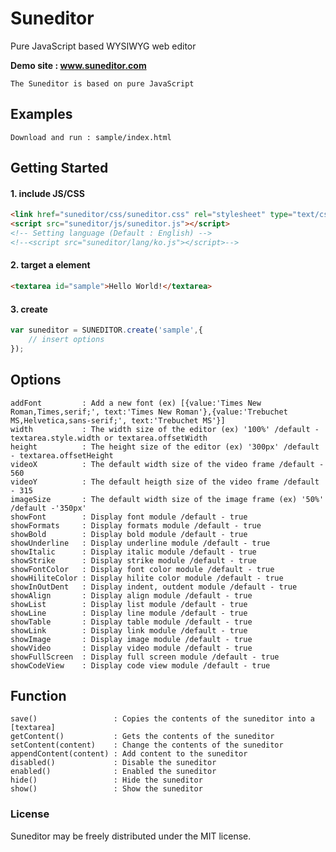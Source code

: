 # Suneditor
Pure JavaScript based WYSIWYG web editor

**Demo site : <a href="www.suneditor.com" target="_blank">www.suneditor.com</a>**

```properties
The Suneditor is based on pure JavaScript
```

## Examples
```properties
Download and run : sample/index.html
```

## Getting Started

#### 1. include JS/CSS

```html
<link href="suneditor/css/suneditor.css" rel="stylesheet" type="text/css">
<script src="suneditor/js/suneditor.js"></script>
<!-- Setting language (Default : English) -->
<!--<script src="suneditor/lang/ko.js"></script>-->
```

#### 2. target a element

```html
<textarea id="sample">Hello World!</textarea>
```

#### 3. create

```javascript
var suneditor = SUNEDITOR.create('sample',{
    // insert options
});
```

## Options

```properties
addFont         : Add a new font (ex) [{value:'Times New Roman,Times,serif;', text:'Times New Roman'},{value:'Trebuchet MS,Helvetica,sans-serif;', text:'Trebuchet MS'}]
width           : The width size of the editor (ex) '100%' /default - textarea.style.width or textarea.offsetWidth
height          : The height size of the editor (ex) '300px' /default - textarea.offsetHeight
videoX          : The default width size of the video frame /default - 560
videoY          : The default heigth size of the video frame /default - 315
imageSize       : The default width size of the image frame (ex) '50%' /default -'350px'
showFont        : Display font module /default - true
showFormats     : Display formats module /default - true
showBold        : Display bold module /default - true
showUnderline   : Display underline module /default - true
showItalic      : Display italic module /default - true
showStrike      : Display strike module /default - true
showFontColor   : Display font color module /default - true
showHiliteColor : Display hilite color module /default - true
showInOutDent   : Display indent, outdent module /default - true
showAlign       : Display align module /default - true
showList        : Display list module /default - true
showLine        : Display line module /default - true
showTable       : Display table module /default - true
showLink        : Display link module /default - true
showImage       : Display image module /default - true
showVideo       : Display video module /default - true
showFullScreen  : Display full screen module /default - true
showCodeView    : Display code view module /default - true
```
    
## Function

```properties
save()                 : Copies the contents of the suneditor into a [textarea]
getContent()           : Gets the contents of the suneditor
setContent(content)    : Change the contents of the suneditor
appendContent(content) : Add content to the suneditor
disabled()             : Disable the suneditor
enabled()              : Enabled the suneditor
hide()                 : Hide the suneditor
show()                 : Show the suneditor
```

### License
Suneditor may be freely distributed under the MIT license.

